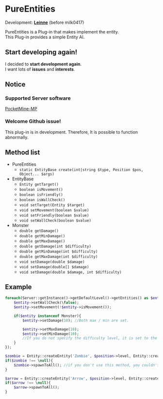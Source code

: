 # PureEntities

Development: **[Leinne](https://github.com/LeinneSW)** (before milk0417)

PureEntities is a Plug-in that makes implement the entity.  
This Plug-in provides a simple Entity AI.

## Start developing again!
I decided to **start development again**.  
I want lots of **issues** and **interests**.

## Notice
### Supported Server software
[PocketMine-MP](https://pmmp.io/)

### Welcome Github issue!
This plug-in is in development. Therefore, It is possible to function abnormally.

## Method list
  * PureEntities
    * `static EntityBase create(int|string $type, Position $pos, Object... $args)`
  * EntityBase
    * `Entity getTarget()`
    * `boolean isMovement()`
    * `boolean isFriendly()`
    * `boolean isWallCheck()`
    * `void setTarget(Entity $target)`
    * `void setMovement(boolean $value)`
    * `void setFriendly(boolean $value)`
    * `void setWallCheck(boolean $value)`
  * Monster
    * `double getDamage()`
    * `double getMinDamage()`
    * `double getMaxDamage()`
    * `double getDamage(int $difficulty)`
    * `double getMinDamage(int $difficulty)`
    * `double getMaxDamage(int $difficulty)`
    * `void setDamage(double $damage)`
    * `void setDamage(double[] $damage)`
    * `void setDamage(double $damage, int $difficulty)`

## Example
``` php
foreach(Server::getInstance()->getDefaultLevel()->getEntities() as $entity){
    $entity->setWallCheck(\false);
    $entity->setMovement(!$entity->isMovement());

    if($entity instanceof Monster){
        $entity->setDamage(10); //Both max / min are set.

        $entity->setMaxDamage(10);
        $entity->setMinDamage(10);
        //If you do not specify the difficulty level, it is set to the current server difficulty level.
    }
});

$zombie = Entity::createEntity('Zombie', $position->level, Entity::createBaseNBT($position));
if($zombie !== \null){
    $zombie->spawnToAll(); //if you don't use this method, you couldn't see this
}

$arrow = Entity::createEntity('Arrow', $position->level, Entity::createBaseNBT($position), $player, \true);
if($arrow !== \null){
    $arrow->spawnToAll();
}
```